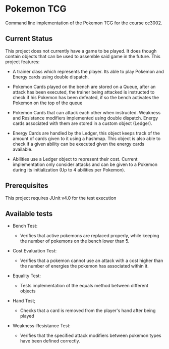 # Pokemon TCG

Command line implementation of the Pokemon TCG for the course cc3002.


## Current Status
This project does not currently have a game to be played. It does though contain objects that can be used to assemble said game in the future.
This project features:

* A trainer class which represents the player. Its able to play Pokemon and Energy cards using double dispatch. 

* Pokemon Cards played on the bench are stored on a Queue, after an attack has been executed, the trainer being attacked is instructed to check if his Pokemon has been defeated, if so the bench activates the Pokemon on the top of the queue 


* Pokemon Cards that can attack each other when instructed. Weakness and Resistance modifiers implemented using double dispatch. Energy cards associated with them are stored in a custom object (Ledger).

* Energy Cards are handled by the Ledger, this object keeps track of the amount of cards given to it using a hashmap. This object is also able to check if a given ability can be executed given the energy cards available.

* Abilities use a Ledger object to represent their cost. Current implementation only consider attacks and can be given to a Pokemon during its initialization (Up to 4 abilities per Pokemon).

## Prerequisites
This project requires JUnit v4.0 for the test execution

## Available tests
* Bench Test:
   * Verifies that active pokemons are replaced properly, while keeping the number of pokemons on the bench lower than 5.

* Cost Evaluation Test:
   * Verifies that a pokemon cannot use an attack with a cost higher than the number of energies the pokemon has associated within it.

* Equality Test:
   * Tests implementation of  the equals  method between different objects

* Hand Test;
   * Checks that a card is removed from the player's hand after being played

* Weakness-Resistance Test:
   * Verifies that the specified attack modifiers between pokemon types have been defined correctly.